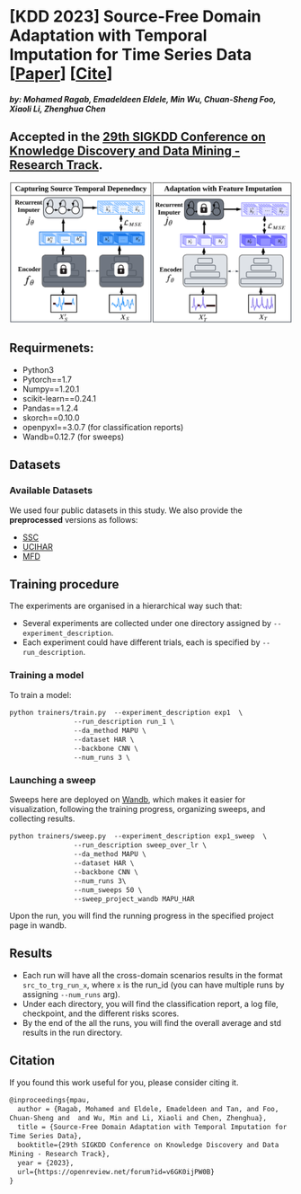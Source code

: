 # [KDD 2023] Source-Free Domain Adaptation with Temporal Imputation for Time Series Data [[Paper]()] [[Cite](#citation)]
#### *by: Mohamed Ragab, Emadeldeen Eldele,   Min Wu, Chuan-Sheng Foo, Xiaoli Li, Zhenghua Chen* <br/> 

## Accepted in the [29th SIGKDD Conference on Knowledge Discovery and Data Mining - Research Track](https://kdd.org/kdd2023/).


<p align="center">
<img src="misc/temporal_adapt.PNG" width="900" class="center">
</p>

## Requirmenets:
- Python3
- Pytorch==1.7
- Numpy==1.20.1
- scikit-learn==0.24.1
- Pandas==1.2.4
- skorch==0.10.0 
- openpyxl==3.0.7 (for classification reports)
- Wandb=0.12.7 (for sweeps)

## Datasets

### Available Datasets
We used four public datasets in this study. We also provide the **preprocessed** versions as follows:
- [SSC](https://researchdata.ntu.edu.sg/dataset.xhtml?persistentId=doi:10.21979/N9/UD1IM9)
- [UCIHAR](https://researchdata.ntu.edu.sg/dataset.xhtml?persistentId=doi:10.21979/N9/0SYHTZ)
- [MFD](https://researchdata.ntu.edu.sg/dataset.xhtml?persistentId=doi:10.21979/N9/PU85XN)





## Training procedure

The experiments are organised in a hierarchical way such that:
- Several experiments are collected under one directory assigned by `--experiment_description`.
- Each experiment could have different trials, each is specified by `--run_description`.

### Training a model

To train a model:

```
python trainers/train.py  --experiment_description exp1  \
                --run_description run_1 \
                --da_method MAPU \
                --dataset HAR \
                --backbone CNN \
                --num_runs 3 \
```
### Launching a sweep
Sweeps here are deployed on [Wandb](https://wandb.ai/), which makes it easier for visualization, following the training progress, organizing sweeps, and collecting results.

```
python trainers/sweep.py  --experiment_description exp1_sweep  \
                --run_description sweep_over_lr \
                --da_method MAPU \
                --dataset HAR \
                --backbone CNN \
                --num_runs 3\
                --num_sweeps 50 \
                --sweep_project_wandb MAPU_HAR
```
Upon the run, you will find the running progress in the specified project page in wandb.




## Results
- Each run will have all the cross-domain scenarios results in the format `src_to_trg_run_x`, where `x`
is the run_id (you can have multiple runs by assigning `--num_runs` arg). 
- Under each directory, you will find the classification report, a log file, checkpoint, 
and the different risks scores.
- By the end of the all the runs, you will find the overall average and std results in the run directory.



## Citation
If you found this work useful for you, please consider citing it.
```
@inproceedings{mpau,
  author = {Ragab, Mohamed and Eldele, Emadeldeen and Tan, and Foo, Chuan-Sheng and  and Wu, Min and Li, Xiaoli and Chen, Zhenghua},
  title = {Source-Free Domain Adaptation with Temporal Imputation for Time Series Data},
  booktitle={29th SIGKDD Conference on Knowledge Discovery and Data Mining - Research Track},
  year = {2023},
  url={https://openreview.net/forum?id=v6GK0ijPW0B}
}
```


